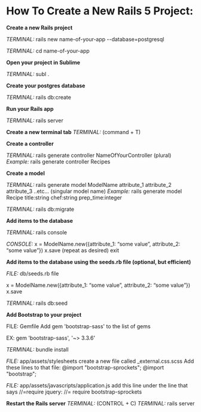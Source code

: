 # How To Create a New Rails 5 Project:

**Create a new Rails project**

*TERMINAL:* rails new name-of-your-app --database=postgresql

*TERMINAL:* cd name-of-your-app

**Open your project in Sublime**

*TERMINAL:* subl .

**Create your postgres database**

*TERMINAL:* rails db:create

**Run your Rails app**

*TERMINAL:* rails server

**Create a new terminal tab**
*TERMINAL:* (command + T)

**Create a controller**

*TERMINAL:* rails generate controller NameOfYourController (plural)
*Example:* rails generate controller Recipes

**Create a model**

*TERMINAL:* rails generate model ModelName attribute_1 attribute_2 attribute_3 ..etc... (singular model name)
*Example:* rails generate model Recipe title:string chef:string prep_time:integer

*TERMINAL:* rails db:migrate 

**Add items to the database**

*TERMINAL:* rails console

*CONSOLE:*
  x = ModelName.new({attribute_1: “some value”, attribute_2: “some value”})
  x.save
(repeat as desired)
  exit

**Add items to the database using the seeds.rb file (optional, but efficient)**

*FILE:* db/seeds.rb file

  x = ModelName.new({attribute_1: “some value”, attribute_2: “some value”})
  x.save

*TERMINAL:* rails db:seed


**Add Bootstrap to your project**

FILE: Gemfile
Add
  gem 'bootstrap-sass'
to the list of gems

EX: gem 'bootstrap-sass', '~> 3.3.6'

*TERMINAL:* bundle install

*FILE:* app/assets/stylesheets
  create a new file called _external.css.scss
Add these lines to that file:
  @import "bootstrap-sprockets";
  @import "bootstrap";

*FILE:* app/assets/javascripts/application.js
  add this line under the line that says //=require jquery: 
    //= require bootstrap-sprockets

**Restart the Rails server**
*TERMINAL:* (CONTROL + C)
*TERMINAL:* rails server







